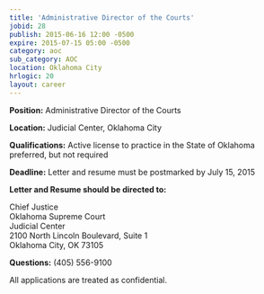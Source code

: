 ```yaml
---
title: 'Administrative Director of the Courts'
jobid: 28
publish: 2015-06-16 12:00 -0500
expire: 2015-07-15 05:00 -0500
category: aoc
sub_category: AOC
location: Oklahoma City
hrlogic: 20
layout: career
---
```

<p><strong>Position:</strong> Administrative Director of the Courts</p>
<p><strong>Location:</strong> Judicial Center, Oklahoma City</p>
<p><strong>Qualifications:</strong> Active license to practice in the State of Oklahoma preferred, but not required</p>
<p><strong>Deadline:</strong>    Letter and resume must be postmarked by July 15, 2015 </p>
<p><strong>Letter and Resume should be directed to:</strong></p>
<p>Chief Justice<br>
Oklahoma Supreme Court<br>
Judicial Center<br>
2100 North Lincoln Boulevard, Suite 1<br>
Oklahoma City, OK 73105</p>
<p><strong>Questions:</strong>   (405) 556-9100</p>
<p>All applications are treated as confidential.</p>